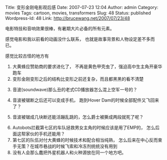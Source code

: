 Title: 变形金刚电影观后感
Date: 2007-07-23 12:04
Author: admin
Category: movies
Tags: cartoon, movies, transformers
Slug: 48
Status: published
Wordpress-Id: 48
Link: http://brucewang.net/2007/07/23/48

电影特技和音响效果很棒，有暑期大片必备的所有元素。

感觉电影和我以前看的动画没什么联系，
也就是故事背景和人物设定差不多而已。  
  
  
感觉比较古怪的地方有

1.  大黄蜂应赞助商的要求进化了，
    不再是黄色甲壳虫了，强迫高中生主角开豪华跑车
2.  变形金刚变形之后的结构比变形之前还复杂，而且都黑黑的看不清楚
3.  <p>
    音波(soundwave)那么丑的老式CD播放器怎么混上空军一号的？
4.  <p>
    音波被锯断之后还可以变成手机， 跑到Hover
    Dam的时候全部配件又飞回来了？
5.  <p>
    音波被锯成几块断还能活蹦乱跳的，怎么爵士被撕成两段就死了呢？
6.  Autobots拦截第七区的车队拯救男女主角的时候应该是用了EMP的，
    怎么后面这帮家伙的手机还能用？
7.  第七区的队伍对付大黄蜂的时候技术和配合相当纯熟，
    怎么后来在中心反而束手无策？在城市巷战的时候飞索和冷冻剂统统没有用到
8.  没有人会那么蠢把外星机器人和火种源放在同一个地方吧。

